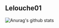 
## Lelouche01 

![Anurag's github stats](https://github-readme-stats.vercel.app/api?username=Lelouche01&show_icons=true&theme=radical)
